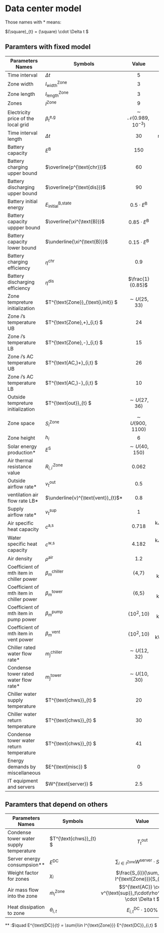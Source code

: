 # Data center model
Those names with * means:

$(\square)_{t} = (\square) \cdot \Delta t $

## Paramters with fixed model
| Parameters Names   | Symbols   |      Value      |  Unit |
|----------|---------- |:-------------:|------:|
|Time interval| $\Delta t$ |  5 | mins |
|Zone width| $I^{\text{Zone}}_{\text{width}}$ |  3 | N/A |
|Zone length| $I^{\text{Zone}}_{\text{length}}$ |  3   |   N/A |
|Zones | $I^{\text{Zone}}$ | 9 |    N/A |
|Electricity price of the local grid | $\beta^{\text{e,g}}_{t}$ | $\sim \mathcal{N}(0.989,10^{-3})$ |  $ |
|Time interval length | $\Delta t$ | 30 |    minutes |
|Battery capacity | $E^{\text{B}}$ | 150 |    kWh |
|Battery charging upper bound | $\overline{p^{\text{chr}}}$ | 60 |    kW/h |
|Battery discharging upper bound | $\overline{p^{\text{dis}}}$ | 90 |    kW/h |
|Battery initial energy| $E^{\text{B,state}}_{\text{initial}}$|$0.5\cdot E^{\text{B}}$ |kW/h|
|Battery capacity uppper bound | $\overline{\xi^{\text{B}}}$ | $0.85\cdot E^{\text{B}}$ |kWh|
|Battery capacity lower bound | $\underline{\xi^{\text{B}}}$ | $0.15\cdot E^{\text{B}}$ |kWh|
|Battery charging efficiency| $\eta^{\text{chr}}$ | 0.9 |    N/A |
|Battery discharging efficiency | $\eta^{\text{dis}}$ | $\frac{1}{0.85}$ |    N/A |
|Zone tempreture initialization |$T^{\text{Zone}}_{\text{i,init}} $|$\sim U(25,33)$|$^\circ C$|
|Zone $i$’s temperature UB |$T^{\text{Zone},+}_{i,t} $|$24$|$^\circ C$|
|Zone $i$’s temperature LB |$T^{\text{Zone},-}_{i,t} $|$15$|$^\circ C$|
|Zone $i$’s AC temperature UB |$T^{\text{AC,}+}_{i,t} $|$26$|$^\circ C$|
|Zone $i$’s AC temperature LB |$T^{\text{AC,}-}_{i,t} $|$10$|$^\circ C$|
|Outside tempreture initialization |$T^{\text{out}}_{t} $|$\sim U(27,36)$|$^\circ C$|
|Zone space | $S^{\text{Zone}}_{i}$ | $\sim U(900,1100)$ |    $\text{m}^{2}$ |
|Zone height | $h_{i}$ | $6$ |    $\text{m}$ |
|Solar energy production* | $E^{\text{S}}$ | $\sim U(40,150)$ |    kWh |
|Air thermal resistance value | $R^{\text{Zone}}_{i,i^{\prime}}$ | 0.062 |    $\text{m}K/W$ |
|Outside airflow rate* | $v^{\text{out}}_{t}$ | 0.5 |    $\text{m}^{3}$/s |
|ventilation air flow rate LB* | $\underline{v}^{\text{vent}}_{t}$* | 0.8 |    $\text{m}^{3}$/s |
|Supply airflow rate* | $v^{\text{sup}}_{t}$ | 1 |    $\text{m}^{3}$/s |
|Air specific heat capacity| $c^{\text{a,s}}$ | 0.718 | $\text{kJ} \cdot(\text{kg}\cdot\text{K})^{-1}$|
|Water specific heat capacity| $c^{\text{w,s}}$ | 4.182 |$\text{kJ}\cdot(\text{kg}\cdot\text{K})^{-1}$|
|Air density | $\rho^{\text{air}}$ | 1.2 |    kg$\cdot\text{m}^{−3}$ |
|Coefficient of mth item in chiller power| $\beta^{\text{chiller}}_{m}$ |{4,7}|$\{\text{kWh},\text{kWh}/\text{kg}\}$|
|Coefficient of mth item in chiller power| $\beta^{\text{tower}}_{m}$ |{6,5}|$\{\text{kWh},\text{kWh}/\text{kg}\}$|
|Coefficient of mth item in pump power| $\beta^{\text{pump}}_{m}$ |$\{10^{2},10\}$|$\{\text{kWh},\text{kWh}/\text{kg}\}$|
|Coefficient of mth item in vent power| $\beta^{\text{vent}}_{m}$ |$\{10^{2},10\}$|$\{\text{kWh},\text{kWh}/\text{m}^{3}\}$|
|Chiller rated water flow rate* | $m^{\text{chiller}}_{j}$ | $\sim U(12,32)$ |  kg/min |
|Condense tower rated water flow rate* | $m^{\text{tower}}_{j}$ | $\sim U(10,30)$ |  kg/min |
|Chiller water supply temperature  |$T^{\text{chws}}_{t} $|$20$|$^\circ C$|
|Chiller water return temperature  |$T^{\text{chws}}_{t} $|$30$|$^\circ C$|
|Condense tower water return temperature  |$T^{\text{chws}}_{t} $|$41$|$^\circ C$|
|Energy demands by miscellaneous  |$E^{\text{misc}} $|$0$|$\text{kWh}$|
|IT equipment and servers  |$W^{\text{server}} $|$2.5$|$\text{kW/m}^{2}$|



## Paramters that depend on others
| Parameters Names   | Symbols   |      Value      |  Unit |
|----------|---------- |:-------------:|------:|
|Condense tower water supply temperature  |$T^{\text{chws}}_{t} $|$T^{\text{out}}_{t}$|$^\circ C$|
|Server energy consumpsion** |  $E^{\text{DC}}$ | $\sum_{i\in I^{\text{Zone}}} W^{\text{server}} \cdot S_{i} \cdot\Delta t$ |    $\text{kW}/\text{m}^{2}$ |
|Weight factor for zones |  $\chi_{i}$ | $\frac{S_{i}}{\sum_{i\in I^{\text{Zone}}}{S_{i}}}$ |    N/A |
|Air mass flow into the zone |  $\dot{m}^{\text{Zone}}_{i}$ | $S^{\text{AC}} \cdot v^{\text{sup}}_t\cdot\rho^{\text{air}} \cdot \Delta t $ | $\text{kg}$ |
|Heat dissipation to zone |  $\theta_{i,t}$ | $E^{\text{DC}}_{i,t}\cdot 100\%$ |    $\text{kJ}$ |

** :$\quad E^{\text{DC}}_{t} = \sum_{i\in I^{\text{Zone}}} E^{\text{DC}}_{i,t} $